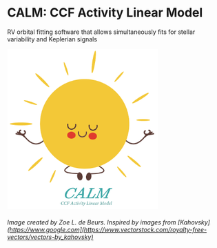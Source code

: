 # CALM: CCF Activity Linear Model
 RV orbital fitting software that allows simultaneously fits for stellar variability and Keplerian signals

<img src="final_calm_lil_star_V2.png" alt="CALM_Logo" width="350"/>

###### Image created by Zoe L. de Beurs. Inspired by images from [Kahovsky](https://www.google.com](https://www.vectorstock.com/royalty-free-vectors/vectors-by_kahovsky)

